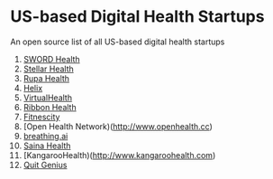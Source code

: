 # US-based Digital Health Startups
An open source list of all US-based digital health startups


1) [SWORD Health](http://www.swordhealth.com)
2) [Stellar Health](https://stellar.health/)
3) [Rupa Health](https://www.rupahealth.com/)
4) [Helix](https://www.helix.com)
5) [VirtualHealth](http://virtualhealth.com)
6) [Ribbon Health](http://www.ribbonhealth.com)
7) [Fitnescity](http://fitnescity.com)
8) [Open Health Network)(http://www.openhealth.cc)
9) [breathing.ai](http://www.breathing.ai)
10) [Saina Health](https://www.sainahealth.com)
11) [KangarooHealth)(http://www.kangaroohealth.com)
12) [Quit Genius](http://www.quitgenius.com)
